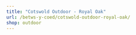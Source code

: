 ```yaml
---
title: "Cotswold Outdoor - Royal Oak"
url: /betws-y-coed/cotswold-outdoor-royal-oak/
shop: outdoor
---
```

